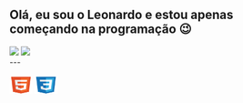 ## Olá, eu sou o Leonardo e estou apenas começando na programação 😉

<div align = "left">
<img height = "200em" src="https://github-readme-stats.vercel.app/api/top-langs/?username=leonardollima&show_icons=true&theme=bear&count_private=true"/>
<img height = "200em" src="https://github-readme-stats.vercel.app/api?username=leonardollima&show_icons=true&show_icons=true&theme=bear&count_private=true" />
</div>
---

<div style="display: inline_block"><br>
  <img align="center" alt="Leo-HTML" height="30" width="40" src="https://raw.githubusercontent.com/devicons/devicon/master/icons/html5/html5-original.svg">
  <img align="center" alt="Leo-CSS" height="30" width="40" src="https://raw.githubusercontent.com/devicons/devicon/master/icons/css3/css3-original.svg">
</div>
